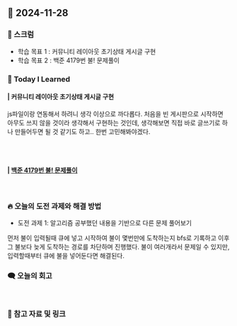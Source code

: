 ## 📆 2024-11-28

### 🔔 스크럼

- 학습 목표 1 : 커뮤니티 레이아웃 초기상태 게시글 구현
- 학습 목표 2 : 백준 4179번 불! 문제풀이
  <br/>


### 🚀 Today I Learned

#### | 커뮤니티 레이아웃 초기상태 게시글 구현

js파일이랑 연동해서 하려니 생각 이상으로 까다롭다.
처음을 빈 게시판으로 시작하면 아무도 쓰지 않을 것이라 생각해서 구현하는 것인데, 생각해보면 직접 바로 글쓰기로 하나 만들어두면 될 것  같기도 하고..
한번 고민해봐야겠다.

<br/>
<br/>


#### | [백준 4179번 불! 문제풀이](https://github.com/availrum/newb/blob/main/fire.cpp)

<br/>

### 🔥 오늘의 도전 과제와 해결 방법

- 도전 과제 1: 알고리즘 공부했던 내용을 기반으로 다른 문제 풀어보기
  <br/>

먼저 불이 입력될때 큐에 넣고 시작하여 불이 몇번만에 도착하는지 bfs로 기록하고 이후 그 불보다 늦게 도착하는 경로를 차단하며 진행했다.
불이 여러개라서 문제일 수 있지만, 입력할때부터 큐에 불을 넣어둔다면 해결된다.


### 🗨️ 오늘의 회고

<!--
- 오늘의 학습 경험에 대한 자유로운 생각이나 느낀 점을 기록합니다.
- 성공적인 점, 개선해야 할 점, 새롭게 시도하고 싶은 방법 등을 포함할 수 있습니다.-->

  <br/>


### 📰 참고 자료 및 링크
